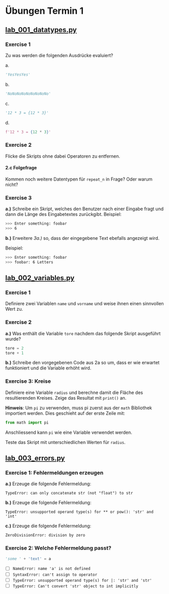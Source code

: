 # Übungen Termin 1


## [lab_001_datatypes.py](lab_001_datatypes.py)

### Exercise 1
Zu was werden die folgenden Ausdrücke evaluiert?

a.
```py
'YesYesYes'
```
b.
```py
'NoNoNoNoNoNoNoNoNo'
```
c.
```py
'12 * 3 = {12 * 3}'
```
d.
```py
f'12 * 3 = {12 * 3}'
```

### Exercise 2
Flicke die Skripts ohne dabei Operatoren zu entfernen.

#### 2.c Folgefrage
Kommen noch weitere Datentypen für `repeat_n` in Frage? Oder warum nicht?

### Exercise 3
**a.)**
Schreibe ein Skript, welches den Benutzer nach einer Eingabe fragt und dann die Länge des Eingabetextes zurückgibt.
Beispiel:
```sh
>>> Enter something: foobar
>>> 6
```

**b.)** Erweitere *3a.)* so, dass der eingegebene Text ebefalls angezeigt wird.

Beispiel:
```sh
>>> Enter something: foobar
>>> foobar: 6 Letters
```

## [lab_002_variables.py](lab_002_variables.py)
### Exercise 1

Definiere zwei Variablen `name` und `vorname` und weise ihnen einen sinnvollen Wert zu.

### Exercise 2
**a.)** Was enthält die Variable `tore` nachdem das folgende Skript ausgeführt wurde?
```py
tore = 2
tore + 1
```

**b.)** Schreibe den vorgegebenen Code aus 2a so um, dass er wie erwartet funktioniert und die Variable erhöht wird.

### Exercise 3: Kreise
Definiere eine Variable `radius` und berechne damit die Fläche des resultierenden Kreises.
Zeige das Resultat mit `print()` an.

**Hinweis**: Um `pi` zu verwenden, muss pi zuerst aus der `math` Bibliothek importiert werden. Dies geschieht auf der erste Zeile mit:
```py
from math import pi
```
Anschliessend kann `pi` wie eine Variable verwendet werden.

Teste das Skript mit unterschiedlichen Werten für `radius`.

## [lab_003_errors.py](lab_003_errors.py)

### Exercise 1: Fehlermeldungen erzeugen

**a.)** Erzeuge die folgende Fehlermeldung:
```
TypeError: can only concatenate str (not "float") to str
```
**b.)** Erzeuge die folgende Fehlermeldung:
```
TypeError: unsupported operand type(s) for ** or pow(): 'str' and 'int'
```
**c.)** Erzeuge die folgende Fehlermeldung:
```
ZeroDivisionError: division by zero
```

### Exercise 2: Welche Fehlermeldung passt?

```py
'some ' + 'text' = a
```
- [ ] `NameError: name 'a' is not defined`
- [ ] `SyntaxError: can't assign to operator`
- [ ] `TypeError: unsupported operand type(s) for |: 'str' and 'str'`
- [ ] `TypeError: Can't convert 'str' object to int implicitly`